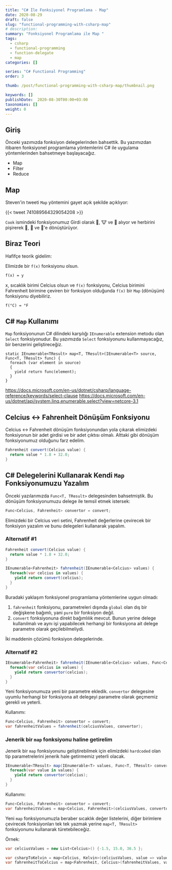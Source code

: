 ```yaml
---
title: "C# İle Fonksiyonel Programlama - Map"
date: 2020-08-29
draft: false
slug: "functional-programming-with-csharp-map"
# description: 
summary: "Fonksiyonel Programlama ile Map "
tags:
  - csharp
  - functional-programming
  - function-delegate
  - map
categories: []

series: "C# Functional Programming"
order: 3

thumb: /post/functional-programming-with-csharp-map/thumbnail.png

keywords: []
publishDate:  2020-08-30T00:00+03:00
taxonomies: []
weight: 0
---
```



## Giriş

Önceki yazımızda fonksiyon delegelerinden bahsettik. Bu yazımızdan itibaren fonksiyonel programlama yöntemlerini C# ile uygulama yöntemlerinden bahsetmeye başlayacağız.

- Map
- Filter
- Reduce

<!-- <blockquote class="twitter-tweet"><p lang="en" dir="ltr">Map/filter/reduce in a tweet:<br><br>map([🌽, 🐮, 🐔], cook)<br>=&gt; [🍿, 🍔, 🍳]<br><br>filter([🍿, 🍔, 🍳], isVegetarian)<br>=&gt; [🍿, 🍳]<br><br>reduce([🍿, 🍳], eat)<br>=&gt; 💩</p>&mdash; Steven Luscher (@steveluscher) <a href="https://twitter.com/steveluscher/status/741089564329054208?ref_src=twsrc%5Etfw">June 10, 2016</a></blockquote> <script async src="https://platform.twitter.com/widgets.js" charset="utf-8"></script> -->

## Map

Steven'in tweeti `Map` yöntemini gayet açık şekilde açıklıyor:

{{< tweet 741089564329054208 >}}

`Cook` ismindeki fonksiyonumuz Girdi olarak 🌽, 🐮 ve 🐔 alıyor ve herbirini pişirerek 🍿, 🍔 ve 🍳'e dönüştürüyor.

## Biraz Teori

Hafifçe teorik gidelim:

Elimizde bir `f(x)` fonksiyonu olsun.

```txt
f(x) = y
```

x, sıcaklık birimi Celcius olsun ve `f(x)` fonksiyonu, Celcius birimini
Fahrenheit birimine çeviren bir fonksiyon olduğunda `f(x)` bir `Map`  (dönüşüm)
fonksiyonu diyebiliriz.

```txt
f(°C) = °F
```

## C# `Map` Kullanımı

`Map` fonksiyonunun C# dilindeki karşılığı `IEnumerable` extension metodu olan
`Select` fonksiyonudur. Bu yazımızda `Select` fonksiyonunu kullanmayacağız,
bir benzerini geliştireceğiz.

```charp
static IEnumerable<TResult> map<T, TResult>(IEnumerable<T> source, Func<T, TResult> func) {
  foreach (var element in source)
  {
    yield return func(element);
  }
}
```

<https://docs.microsoft.com/en-us/dotnet/csharp/language-reference/keywords/select-clause>
<https://docs.microsoft.com/en-us/dotnet/api/system.linq.enumerable.select?view=netcore-3.1>

## Celcius ↔ Fahrenheit Dönüşüm Fonksiyonu

Celcius ↔ Fahrenheit dönüşüm fonksiyonundan yola çıkarak elimizdeki fonksiyonun
bir adet girdisi ve bir adet çıktısı olmalı. Alttaki gibi dönüşüm fonksiyonumuz
olduğunu farz edelim.

```csharp
Fahrenheit convert(Celcius value) {
  return value * 1.8 + 32.0;
}
```

## C# Delegelerini Kullanarak Kendi `Map` Fonksiyonumuzu Yazalım

Önceki yazılarımızda  `Func<T, TResult>` delegesinden bahsetmiştik. Bu dönüşüm
fonksiyonumuzu delege ile temsil etmek istersek:

```csharp
Func<Celcius, Fahrenheit> convertor = convert;
```

Elimizdeki bir Celcius veri setini, Fahrenheit değerlerine çevirecek bir
fonksiyon yazalım ve bunu delegeleri kullanarak yapalım.

### Alternatif #1

```csharp
Fahrenheit convert(Celcius value) {
  return value * 1.8 + 32.0;
}

IEnumerable<Fahrenheit> fahrenheit(IEnumerable<Celcius> values) {
  foreach(var celcius in values) {
    yield return convert(celcius);
  }
}
```

Buradaki yaklaşım fonksiyonel programlama yöntemlerine uygun olmadı:

1. `fahrenheit` fonksiyonu, parametreleri dışında `global` olan dış bir
değişkene bağımlı, yani `pure` bir fonksiyon değil.
2. `convert` fonksiyonuna direkt bağımlılık mevcut. Bunun yerine delege
kullanılmalı ve aynı işi yapabilecek herhangi bir fonksiyona ait delege
parametre olarak geçilebilmeliydi.

İki maddenin çözümü fonksiyon delegelerinde.

### Alternatif #2

```csharp
IEnumerable<Fahrenheit> fahrenheit(IEnumerable<Celcius> values, Func<Celcius, Fahrenheit> convertor) {
  foreach(var celcius in values) {
    yield return convertor(celcius);
  }
}
```

Yeni fonksiyonumuza yeni bir parametre ekledik. `convertor` delegesine uyumlu
herhangi bir fonksiyona ait delegeyi parametre olarak geçmemiz gerekli ve yeterli.

Kullanımı:

```csharp
Func<Celcius, Fahrenheit> convertor = convert;
var fahrenheitValues = fahrenheit(celciusValues, convertor);
```

### Jenerik bir `map` fonksiyonu haline getirelim

Jenerik bir `map` fonksiyonunu geliştirebilmek için elimizdeki `hardcoded` olan
tip parametrelerini jenerik hale getirmemiz yeterli olacak.

```csharp
IEnumerable<TResult> map(IEnumerable<T> values, Func<T, TResult> convertor) {
  foreach(var value in values) {
    yield return convertor(celcius);
  }
}
```

Kullanımı:

```csharp
Func<Celcius, Fahrenheit> convertor = convert;
var fahrenheitValues = map<Celcius, Fahrenheit>(celciusValues, convertor);
```

Yeni `map` fonksiyonumuzla beraber sıcaklık değer listelerini, diğer birimlere
çevirecek fonksiyonları tek tek yazmak yerine `map<T, TResult>` fonksiyonunu
kullanarak türetebileceğiz.

Örnek:

```csharp
var celciusValues = new List<Celcius>() {-1.5, 15.0, 36.5 };

var csharpToKelvin = map<Celcius, Kelvin>(celciusValues, value => value + 273.0);
var fahrenheitToCelcius = map<Fahrenheit, Celcius>(fahrenheitValues, value => (value - 32)/1.8);
```
